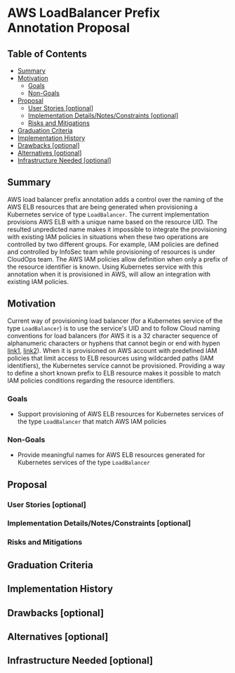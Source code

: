 # AWS LoadBalancer Prefix Annotation Proposal

## Table of Contents

<!-- toc -->
- [Summary](#summary)
- [Motivation](#motivation)
  - [Goals](#goals)
  - [Non-Goals](#non-goals)
- [Proposal](#proposal)
  - [User Stories [optional]](#user-stories-optional)
  - [Implementation Details/Notes/Constraints [optional]](#implementation-detailsnotesconstraints-optional)
  - [Risks and Mitigations](#risks-and-mitigations)
- [Graduation Criteria](#graduation-criteria)
- [Implementation History](#implementation-history)
- [Drawbacks [optional]](#drawbacks-optional)
- [Alternatives [optional]](#alternatives-optional)
- [Infrastructure Needed [optional]](#infrastructure-needed-optional)
<!-- /toc -->

## Summary
AWS load balancer prefix annotation adds a control over the naming of the AWS ELB resources that are being generated when provisioning a Kubernetes service of type `LoadBalancer`. The current implementation provisions AWS ELB with a unique name based on the resource UID. The resulted unpredicted name makes it impossible to integrate the provisioning with existing IAM policies in situations when these two operations are controlled by two different groups. For example, IAM policies are defined and controlled by InfoSec team while provisioning of resources is under CloudOps team. The AWS IAM policies allow definition when only a prefix of the resource identifier is known. Using Kubernetes service with this annotation when it is provisioned in AWS, will allow an integration with existing IAM policies.

## Motivation
Current way of provisioning load balancer (for a Kubernetes service of the type `LoadBalancer`) is to use the service's UID and to follow Cloud  naming conventions for load balancers (for AWS it is a 32 character sequence of alphanumeric characters or hyphens that cannot begin or end with hypen [link1](https://docs.aws.amazon.com/elasticloadbalancing/2012-06-01/APIReference/API_CreateLoadBalancer.html), [link2](https://docs.aws.amazon.com/cli/latest/reference/elbv2/create-load-balancer.html)). When it is provisioned on AWS account with predefined IAM policies that limit access to ELB resources using wildcarded paths (IAM identifiers), the Kubernetes service cannot be provisioned. Providing a way to define a short known prefix to ELB resource makes it possible to match IAM policies conditions regarding the resource identifiers.

### Goals
* Support provisioning of AWS ELB resources for Kubernetes services of the type `LoadBalancer` that match AWS IAM policies
### Non-Goals
* Provide meaningful names for AWS ELB resources generated for Kubernetes services of the type `LoadBalancer`

## Proposal

### User Stories [optional]

### Implementation Details/Notes/Constraints [optional]

### Risks and Mitigations

## Graduation Criteria

## Implementation History

## Drawbacks [optional]

## Alternatives [optional]

## Infrastructure Needed [optional]
